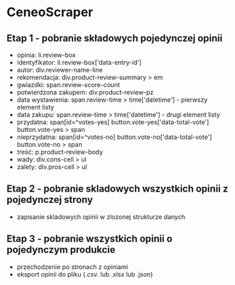 # CeneoScraper
## Etap 1 - pobranie składowych pojedynczej opinii
- opinia: li.review-box
- identyfikator: li.review-box['data-entry-id']
- autor: div.reviewer-name-line
- rekomendacja: div.product-review-summary > em
- gwiazdki: span.review-score-count
- potwierdzona zakupem: div.product-review-pz
- data wystawienia: span.review-time > time['datetime'] - pierwszy element listy
- data zakupu: span.review-time > time['datetime'] - drugi element listy
- przydatna: span[id=^votes-yes]
             button.vote-yes['data-total-vote']
             button.vote-yes > span
- nieprzydatna: span[id=^votes-no]
                button.vote-no['data-total-vote']
                button.vote-no > span
- treść: p.product-review-body
- wady: div.cons-cell > ul
- zalety: div.pros-cell > ul
## Etap 2 - pobranie skladowych wszystkich opinii z pojedynczej strony
- zapisanie skladowych opinii w zlozonej strukturze danych
## Etap 3 - pobranie wszystkich opinii o pojedynczym produkcie
- przechodzenie po stronach z opiniami
- eksport opinii do pliku (.csv. lub .xlsx lub .json)